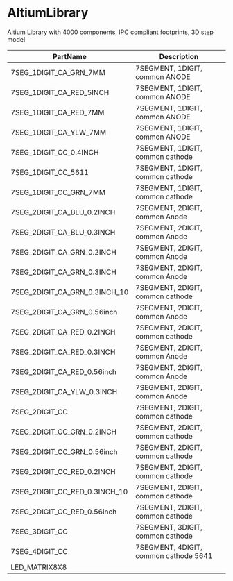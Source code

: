 # AltiumLibrary
Altium Library with 4000 components, IPC compliant footprints, 3D step model

| **PartName** | **Description** |
| --- | --- |
|7SEG_1DIGIT_CA_GRN_7MM			|7SEGMENT, 1DIGIT, common ANODE            |
|7SEG_1DIGIT_CA_RED_5INCH		|7SEGMENT, 1DIGIT, common ANODE            |
|7SEG_1DIGIT_CA_RED_7MM			|7SEGMENT, 1DIGIT, common ANODE            |
|7SEG_1DIGIT_CA_YLW_7MM			|7SEGMENT, 1DIGIT, common ANODE            |
|7SEG_1DIGIT_CC_0.4INCH			|7SEGMENT, 1DIGIT, common cathode          |
|7SEG_1DIGIT_CC_5611				|7SEGMENT, 1DIGIT, common cathode      |
|7SEG_1DIGIT_CC_GRN_7MM			|7SEGMENT, 1DIGIT, common cathode          |
|7SEG_2DIGIT_CA_BLU_0.2INCH		|7SEGMENT, 2DIGIT, common Anode            |
|7SEG_2DIGIT_CA_BLU_0.3INCH		|7SEGMENT, 2DIGIT, common Anode            |
|7SEG_2DIGIT_CA_GRN_0.2INCH		|7SEGMENT, 2DIGIT, common Anode            |
|7SEG_2DIGIT_CA_GRN_0.3INCH		|7SEGMENT, 2DIGIT, common Anode            |
|7SEG_2DIGIT_CA_GRN_0.3INCH_10	|7SEGMENT, 2DIGIT, common cathode          |
|7SEG_2DIGIT_CA_GRN_0.56inch		|7SEGMENT, 2DIGIT, common Anode        |
|7SEG_2DIGIT_CA_RED_0.2INCH		|7SEGMENT, 2DIGIT, common cathode          |
|7SEG_2DIGIT_CA_RED_0.3INCH		|7SEGMENT, 2DIGIT, common Anode            |
|7SEG_2DIGIT_CA_RED_0.56inch		|7SEGMENT, 2DIGIT, common Anode        |
|7SEG_2DIGIT_CA_YLW_0.3INCH		|7SEGMENT, 2DIGIT, common Anode            |
|7SEG_2DIGIT_CC					|7SEGMENT, 2DIGIT, common cathode          |
|7SEG_2DIGIT_CC_GRN_0.2INCH		|7SEGMENT, 2DIGIT, common cathode          |
|7SEG_2DIGIT_CC_GRN_0.56inch		|7SEGMENT, 2DIGIT, common cathode      |
|7SEG_2DIGIT_CC_RED_0.2INCH		|7SEGMENT, 2DIGIT, common cathode          |
|7SEG_2DIGIT_CC_RED_0.3INCH_10	|7SEGMENT, 2DIGIT, common cathode          |
|7SEG_2DIGIT_CC_RED_0.56inch		|7SEGMENT, 2DIGIT, common cathode      |
|7SEG_3DIGIT_CC					|7SEGMENT, 3DIGIT, common cathode          |
|7SEG_4DIGIT_CC					|7SEGMENT, 4DIGIT, common cathode 5641     |
|LED_MATRIX8X8					|											|
